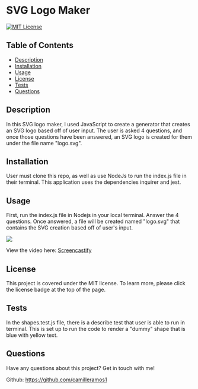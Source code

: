 # SVG Logo Maker

[![MIT License](https://img.shields.io/badge/License-MIT-blue)](https://opensource.org/licenses/MIT)

## Table of Contents
* [Description](#description)
* [Installation](#installation)
* [Usage](#usage)
* [License](#license)
* [Tests](#tests)
* [Questions](#questions)

## Description
In this SVG logo maker, I used JavaScript to create a generator that creates an SVG logo based off of user input. The user is asked 4 questions, and once those questions have been answered, an SVG logo is created for them under the file name "logo.svg". 

## Installation
User must clone this repo, as well as use NodeJs to run the index.js file in their terminal. This application uses the dependencies inquirer and jest. 

## Usage
First, run the index.js file in Nodejs in your local terminal. Answer the 4 questions. Once answered, a file will be created named "logo.svg" that contains the SVG creation based off of user's input. 

<img src="./examples/svgvideo.gif">

View the video here: [Screencastify](https://drive.google.com/file/d/1Be_NYQnRdujgjoIdnG8bomr4ez8c_h5L/view)


## License
This project is covered under the MIT license. To learn more, please click the license badge at the top of the page.

## Tests
In the shapes.test.js file, there is a describe test that user is able to run in terminal. This is set up to run the code to render a "dummy" shape that is blue with yellow text. 

## Questions
Have any questions about this project? Get in touch with me!

Github: https://github.com/camilleramos1